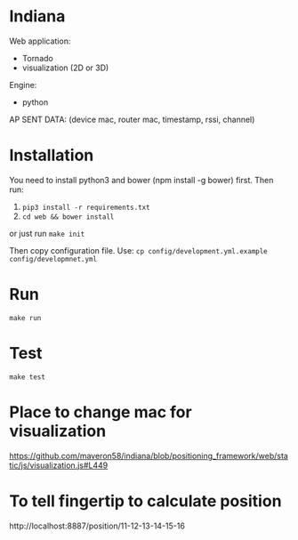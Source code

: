 # Indiana

Web application:
* Tornado
* visualization (2D or 3D)

Engine:
* python

AP SENT DATA:
(device mac, router mac, timestamp, rssi, channel)

# Installation
You need to install python3 and bower (npm install -g bower) first. Then run:

1. `pip3 install -r requirements.txt`
2. `cd web && bower install`

or just run `make init`

Then copy configuration file. Use: `cp config/development.yml.example config/developmnet.yml`

# Run

`make run`

# Test

`make test`

# Place to change mac for visualization
https://github.com/maveron58/indiana/blob/positioning_framework/web/static/js/visualization.js#L449

# To tell fingertip to calculate position
http://localhost:8887/position/11-12-13-14-15-16
